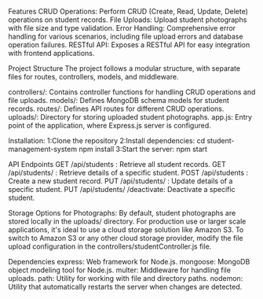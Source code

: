 Features
CRUD Operations: Perform CRUD (Create, Read, Update, Delete) operations on student records.
File Uploads: Upload student photographs with file size and type validation.
Error Handling: Comprehensive error handling for various scenarios, including file upload errors and database operation failures.
RESTful API: Exposes a RESTful API for easy integration with frontend applications.



Project Structure
The project follows a modular structure, with separate files for routes, controllers, models, and middleware. 

controllers/: Contains controller functions for handling CRUD operations and file uploads.
models/: Defines MongoDB schema models for student records.
routes/: Defines API routes for different CRUD operations.
uploads/: Directory for storing uploaded student photographs.
app.js: Entry point of the application, where Express.js server is configured.


Installation:
    1:Clone the repository
    2:Install dependencies:
            cd student-management-system
            npm install
    3:Start the server:
            npm start

API Endpoints
    GET /api/students
            : Retrieve all student records.
    GET /api/students/
            : Retrieve details of a specific student.
    POST /api/students
            : Create a new student record.
    PUT /api/students/
            : Update details of a specific student.
    PUT /api/students/
            /deactivate: Deactivate a specific student.


Storage Options for Photographs:
    By default, student photographs are stored locally in the uploads/ directory. For production use or larger scale applications,
    it's ideal  to use a cloud storage solution like Amazon S3. To switch to Amazon S3 or any other cloud storage provider, modify the file upload configuration in the controllers/studentController.js file.

Dependencies
    express: Web framework for Node.js.
    mongoose: MongoDB object modeling tool for Node.js.
    multer: Middleware for handling file uploads.
    path: Utility for working with file and directory paths.
    nodemon: Utility that automatically restarts the server when changes are detected.
